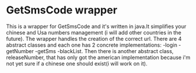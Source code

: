 <h1> GetSmsCode wrapper</h1>
This is a wrapper for GetSmsCode and it's written in java.It simplifies your chinese and Usa numbers management (i will add other countries in the future). The wrapper handles the creation of the correct url. There are 4 abstract classes and each one has 2 concrete implementations:
-login
-getNumber
-getSms
-blackList.
Then there is another abstract class, releaseNumber, that has only got the american implementation because i'm not yet sure if a chinese one should exist(i will work on it).
